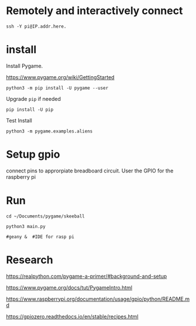 # Remotely and interactively connect
```
ssh -Y pi@IP.addr.here.
```

# install

Install Pygame.

https://www.pygame.org/wiki/GettingStarted

```
python3 -m pip install -U pygame --user
```

Upgrade `pip` if needed
```
pip install -U pip
```

Test Install
```
python3 -m pygame.examples.aliens
```

# Setup gpio

connect pins to approrpiate breadboard circuit. User the GPIO for the raspberry pi

# Run
```
cd ~/Documents/pygame/skeeball

python3 main.py

#geany &  #IDE for rasp pi
```


# Research

https://realpython.com/pygame-a-primer/#background-and-setup

https://www.pygame.org/docs/tut/PygameIntro.html

https://www.raspberrypi.org/documentation/usage/gpio/python/README.md

https://gpiozero.readthedocs.io/en/stable/recipes.html
